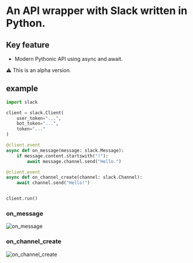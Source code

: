 # An API wrapper with Slack written in Python.

## Key feature
- Modern Pythonic API using async and await.

:warning: This is an alpha version.

## example
```python
import slack

client = slack.Client(
    user_token="...",
    bot_token="...",
    token="..."
)

@client.event
async def on_message(message: slack.Message):
    if message.content.startswith("!"):
        await message.channel.send("Hello.")

@client.event
async def on_channel_create(channel: slack.Channel):
    await channel.send("Hello!")


client.run()
```
### **on_message**
![on_message](https://gyazo.com/cb37b7c67015f0f37a28d0d945dad3c4.png)

### **on_channel_create**
![on_channel_create](https://gyazo.com/40bec93c03343e43dee2180075716d39.png)
